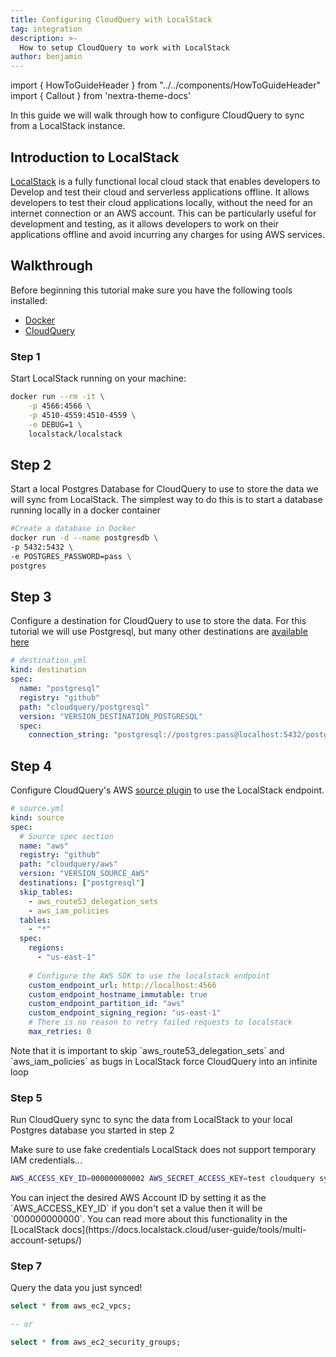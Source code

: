 ```yaml
---
title: Configuring CloudQuery with LocalStack
tag: integration
description: >-
  How to setup CloudQuery to work with LocalStack
author: benjamin
---
```


import { HowToGuideHeader } from "../../components/HowToGuideHeader"
import { Callout } from 'nextra-theme-docs'

<HowToGuideHeader/>


In this guide we will walk through how to configure CloudQuery to sync from a LocalStack instance.



## Introduction to LocalStack

[LocalStack](https://localstack.cloud/) is a fully functional local cloud stack that enables developers to Develop and test their cloud and serverless applications offline. It allows developers to test their cloud applications locally, without the need for an internet connection or an AWS account. This can be particularly useful for development and testing, as it allows developers to work on their applications offline and avoid incurring any charges for using AWS services.



## Walkthrough

Before beginning this tutorial make sure you have the following tools installed:
- [Docker](https://www.docker.com/products/docker-desktop/)
- [CloudQuery](/docs/quickstart)


### Step 1

Start LocalStack running on your machine:

```bash copy
docker run --rm -it \
    -p 4566:4566 \
    -p 4510-4559:4510-4559 \
    -e DEBUG=1 \
    localstack/localstack
```


## Step 2

Start a local Postgres Database for CloudQuery to use to store the data we will sync from LocalStack. The simplest way to do this is to start a database running locally in a docker container

```bash copy
#Create a database in Docker
docker run -d --name postgresdb \
-p 5432:5432 \
-e POSTGRES_PASSWORD=pass \
postgres
```


## Step 3

Configure a destination for CloudQuery to use to store the data. For this tutorial we will use Postgresql, but many other destinations are [available here](/docs/plugins/destinations/overview)

```yaml
# destination.yml
kind: destination
spec:
  name: "postgresql"
  registry: "github"
  path: "cloudquery/postgresql"
  version: "VERSION_DESTINATION_POSTGRESQL"
  spec:
    connection_string: "postgresql://postgres:pass@localhost:5432/postgres?sslmode=disable"
```


## Step 4

Configure CloudQuery's AWS [source plugin](/docs/plugins/sources/aws/overview)  to use the LocalStack endpoint.


```yaml
# source.yml
kind: source
spec:
  # Source spec section
  name: "aws"
  registry: "github"
  path: "cloudquery/aws"
  version: "VERSION_SOURCE_AWS"
  destinations: ["postgresql"]
  skip_tables:
    - aws_route53_delegation_sets
    - aws_iam_policies
  tables:
    - "*"
  spec:
    regions: 
      - "us-east-1"
    
    # Configure the AWS SDK to use the localstack endpoint
    custom_endpoint_url: http://localhost:4566
    custom_endpoint_hostname_immutable: true
    custom_endpoint_partition_id: "aws"
    custom_endpoint_signing_region: "us-east-1"
    # There is no reason to retry failed requests to localstack
    max_retries: 0
```
<Callout>
Note that it is important to skip `aws_route53_delegation_sets` and `aws_iam_policies` as bugs in LocalStack force CloudQuery into an infinite loop
</Callout>


### Step 5

Run CloudQuery sync to sync the data from LocalStack to your local Postgres database you started in step 2

Make sure to use fake credentials LocalStack does not support temporary IAM credentials...

```bash copy
AWS_ACCESS_KEY_ID=000000000002 AWS_SECRET_ACCESS_KEY=test cloudquery sync source.yml destination.yml
```

<Callout>
You can inject the desired AWS Account ID by setting it as the `AWS_ACCESS_KEY_ID` if you don't set a value then it will be `000000000000`. You can read more about this functionality in the [LocalStack docs](https://docs.localstack.cloud/user-guide/tools/multi-account-setups/)
</Callout>


### Step 7

Query the data you just synced!

```sql
select * from aws_ec2_vpcs;

-- or

select * from aws_ec2_security_groups;
```